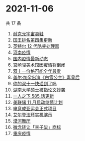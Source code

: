 # 2021-11-06

共 17 条

<!-- BEGIN ZHIHUSEARCH -->
<!-- 最后更新时间 Sat Nov 06 2021 03:07:23 GMT+0800 (China Standard Time) -->
1. [耐克元宇宙卖鞋](https://www.zhihu.com/search?q=元宇宙)
1. [国王排名第四集更新](https://www.zhihu.com/search?q=国王排名)
1. [英特尔 12 代酷睿处理器](https://www.zhihu.com/search?q=12代酷睿)
1. [河南疫情](https://www.zhihu.com/search?q=河南疫情)
1. [国内疫情最新动态](https://www.zhihu.com/search?q=疫情)
1. [宫崎骏美术馆因疫情将倒闭](https://www.zhihu.com/search?q=宫崎骏美术馆)
1. [双十一价格可能全年最贵](https://www.zhihu.com/search?q=双十一价格)
1. [盖尔·加朵出演《白雪公主》毒皇后](https://www.zhihu.com/search?q=白雪公主)
1. [你的双十一快递到了吗](https://www.zhihu.com/search?q=双十一快递)
1. [湖南大学硕士被指论文抄袭](https://www.zhihu.com/search?q=论文抄袭)
1. [一人之下 585 话更新](https://www.zhihu.com/search?q=一人之下)
1. [美联储 11 月启动缩债计划](https://www.zhihu.com/search?q=美联储)
1. [电竞成亚运会正式项目](https://www.zhihu.com/search?q=亚运会电竞)
1. [艾尔登法环实机演示](https://www.zhihu.com/search?q=艾尔登法环)
1. [漠河舞厅](https://www.zhihu.com/search?q=漠河舞厅)
1. [微念转让「李子柒」商标](https://www.zhihu.com/search?q=李子柒)
1. [重庆疫情](https://www.zhihu.com/search?q=重庆疫情)
<!-- END ZHIHUSEARCH -->
